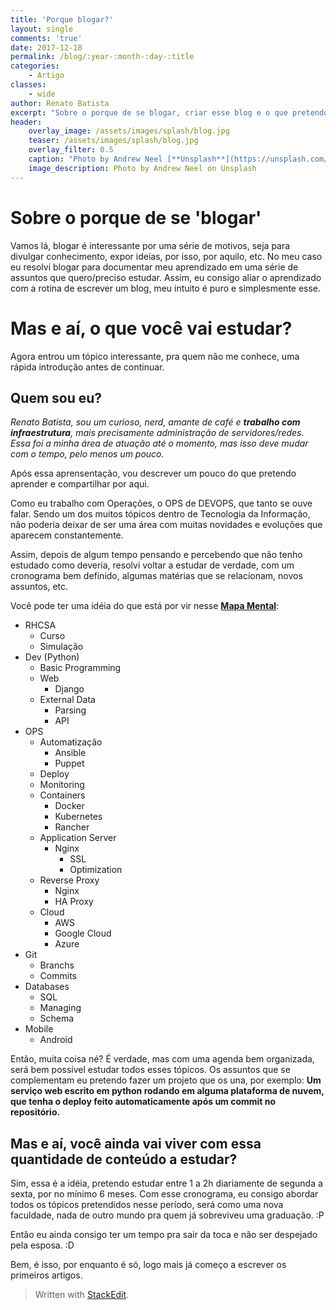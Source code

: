 ```yaml
---
title: 'Porque blogar?'
layout: single
comments: 'true'
date: 2017-12-18
permalink: /blog/:year-:month-:day-:title
categories: 
    - Artigo
classes: 
    - wide
author: Renato Batista
excerpt: "Sobre o porque de se blogar, criar esse blog e o que pretendo."
header:
    overlay_image: /assets/images/splash/blog.jpg
    teaser: /assets/images/splash/blog.jpg
    overlay_filter: 0.5
    caption: "Photo by Andrew Neel [**Unsplash**](https://unsplash.com/photos/cckf4TsHAuw)"
    image_description: Photo by Andrew Neel on Unsplash
---
```

# Sobre o porque de se 'blogar'
Vamos lá, blogar é interessante por uma série de motivos, seja para divulgar conhecimento, expor ideías, por isso, por aquilo, etc. No meu caso eu resolvi blogar para documentar meu aprendizado em uma série de assuntos que quero/preciso estudar. Assim, eu consigo aliar o aprendizado com a rotina de escrever um blog, meu intuito é puro e simplesmente esse.

# Mas e aí, o que você vai estudar?
Agora entrou um tópico interessante, pra quem não me conhece, uma rápida introdução antes de continuar.

## Quem sou eu?
_Renato Batista, sou um curioso, nerd, amante de café e **trabalho com infraestrutura**, mais precisamente administração de servidores/redes. Essa foi a minha área de atuação até o momento, mas isso deve mudar com o tempo, pelo menos um pouco._

Após essa aprensentação, vou descrever um pouco do que pretendo aprender e compartilhar por aqui.

Como  eu trabalho com Operações, o OPS de DEVOPS, que tanto se ouve falar. Sendo um dos muitos tópicos dentro de Tecnologia da Informação, não poderia deixar de ser uma área com muitas novidades e evoluções que aparecem constantemente.

Assim, depois de algum tempo pensando e percebendo que não tenho estudado como deveria, resolvi voltar a estudar de verdade, com um cronograma bem definido, algumas matérias que se relacionam, novos assuntos, etc.

Você pode ter uma idéia do que está por vir nesse **[Mapa Mental](https://app.wisemapping.com/c/maps/650089/public)**:

* RHCSA
    * Curso
    * Simulação 
* Dev (Python)
    * Basic Programming
    * Web
        + Django
    * External Data
        + Parsing
        + API
* OPS
    * Automatização
        + Ansible
        + Puppet
    - Deploy
    - Monitoring
    - Containers
        + Docker
        + Kubernetes
        + Rancher
    - Application Server
        + Nginx
            * SSL
            * Optimization
    - Reverse Proxy
        + Nginx
        + HA Proxy
    - Cloud
        + AWS
        + Google Cloud
        + Azure
* Git
    - Branchs
    - Commits
* Databases
    - SQL
    - Managing
    - Schema
* Mobile
    - Android

Então, muita coisa né? É verdade, mas com uma agenda bem organizada, será bem possível estudar todos esses tópicos.
Os assuntos que se complementam eu pretendo fazer um projeto que os una, por exemplo: **Um serviço web escrito em python rodando em alguma plataforma de nuvem, que tenha o deploy feito automaticamente após um
commit no repositório.**

## Mas e aí, você ainda vai viver com essa quantidade de conteúdo a estudar?

Sim, essa é a idéia, pretendo estudar entre 1 a 2h diariamente de segunda a sexta, por no mínimo 6 meses. Com esse cronograma, eu consigo abordar todos os tópicos pretendidos nesse período, será como uma nova faculdade, nada de outro mundo pra quem já sobreviveu uma graduação. :P

Então eu ainda consigo ter um tempo pra sair da toca e não ser despejado pela esposa. :D

Bem, é isso, por enquanto é só, logo mais já começo a escrever os primeiros artigos.

> Written with [StackEdit](https://stackedit.io/).